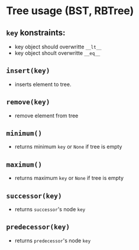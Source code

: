 # Tree usage (BST, RBTree)

## `key` konstraints:
 - key object should overwritte `__lt__`
 - key object shoult overwritte `__eq__`

## `insert(key)`
 - inserts element to tree. 

## `remove(key)`
 - remove element from tree

## `minimum()`
 - returns minimum `key` or `None` if tree is empty

## `maximum()`
 - returns maximum `key` or `None` if tree is empty

## `successor(key)`
 - returns `successor`'s node `key`

## `predecessor(key)`
 - returns `predecessor`'s node `key`

